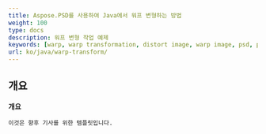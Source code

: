 ```yaml
---
title: Aspose.PSD를 사용하여 Java에서 워프 변형하는 방법
weight: 100
type: docs
description: 워프 변형 작업 예제
keywords: [warp, warp transformation, distort image, warp image, psd, psd api, java, code sample]
url: ko/java/warp-transform/
---
```


## **개요**

**개요**
	
	이것은 향후 기사를 위한 템플릿입니다.
